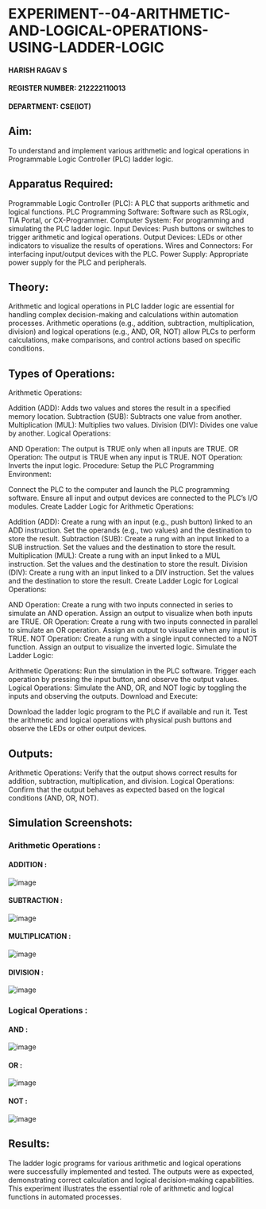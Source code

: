 # EXPERIMENT--04-ARITHMETIC-AND-LOGICAL-OPERATIONS-USING-LADDER-LOGIC
####  HARISH RAGAV S
#### REGISTER NUMBER: 212222110013
#### DEPARTMENT: CSE(IOT)
## Aim:
To understand and implement various arithmetic and logical operations in Programmable Logic Controller (PLC) ladder logic.

## Apparatus Required:
Programmable Logic Controller (PLC): A PLC that supports arithmetic and logical functions.
PLC Programming Software: Software such as RSLogix, TIA Portal, or CX-Programmer.
Computer System: For programming and simulating the PLC ladder logic.
Input Devices: Push buttons or switches to trigger arithmetic and logical operations.
Output Devices: LEDs or other indicators to visualize the results of operations.
Wires and Connectors: For interfacing input/output devices with the PLC.
Power Supply: Appropriate power supply for the PLC and peripherals.
## Theory:
Arithmetic and logical operations in PLC ladder logic are essential for handling complex decision-making and calculations within automation processes. Arithmetic operations (e.g., addition, subtraction, multiplication, division) and logical operations (e.g., AND, OR, NOT) allow PLCs to perform calculations, make comparisons, and control actions based on specific conditions.

## Types of Operations:
Arithmetic Operations:

Addition (ADD): Adds two values and stores the result in a specified memory location.
Subtraction (SUB): Subtracts one value from another.
Multiplication (MUL): Multiplies two values.
Division (DIV): Divides one value by another.
Logical Operations:

AND Operation: The output is TRUE only when all inputs are TRUE.
OR Operation: The output is TRUE when any input is TRUE.
NOT Operation: Inverts the input logic.
Procedure:
Setup the PLC Programming Environment:

Connect the PLC to the computer and launch the PLC programming software.
Ensure all input and output devices are connected to the PLC’s I/O modules.
Create Ladder Logic for Arithmetic Operations:

Addition (ADD):
Create a rung with an input (e.g., push button) linked to an ADD instruction.
Set the operands (e.g., two values) and the destination to store the result.
Subtraction (SUB):
Create a rung with an input linked to a SUB instruction.
Set the values and the destination to store the result.
Multiplication (MUL):
Create a rung with an input linked to a MUL instruction.
Set the values and the destination to store the result.
Division (DIV):
Create a rung with an input linked to a DIV instruction.
Set the values and the destination to store the result.
Create Ladder Logic for Logical Operations:

AND Operation:
Create a rung with two inputs connected in series to simulate an AND operation.
Assign an output to visualize when both inputs are TRUE.
OR Operation:
Create a rung with two inputs connected in parallel to simulate an OR operation.
Assign an output to visualize when any input is TRUE.
NOT Operation:
Create a rung with a single input connected to a NOT function.
Assign an output to visualize the inverted logic.
Simulate the Ladder Logic:

Arithmetic Operations:
Run the simulation in the PLC software. Trigger each operation by pressing the input button, and observe the output values.
Logical Operations:
Simulate the AND, OR, and NOT logic by toggling the inputs and observing the outputs.
Download and Execute:

Download the ladder logic program to the PLC if available and run it.
Test the arithmetic and logical operations with physical push buttons and observe the LEDs or other output devices.


## Outputs:
Arithmetic Operations: Verify that the output shows correct results for addition, subtraction, multiplication, and division.
Logical Operations: Confirm that the output behaves as expected based on the logical conditions (AND, OR, NOT).
##  Simulation Screenshots:
### Arithmetic Operations :

#### ADDITION :
![image](https://github.com/user-attachments/assets/b22c642d-9631-4a11-9935-59716fa55fe3)

#### SUBTRACTION :
![image](https://github.com/user-attachments/assets/0bca8b0e-0a3b-4f8f-bc46-8e8688e15c76)

#### MULTIPLICATION :
![image](https://github.com/user-attachments/assets/0c0cc1b4-3e6f-41f6-a635-25207428b9c2)

#### DIVISION :
![image](https://github.com/user-attachments/assets/6bb59fdd-939d-489f-8039-44b10a13bdc2)

### Logical Operations :

#### AND :
![image](https://github.com/user-attachments/assets/011907d0-d6ae-446a-b992-e8578929ea57)

#### OR :
![image](https://github.com/user-attachments/assets/2a4851f3-2f24-40bd-ae86-0af785441dda)

#### NOT :
![image](https://github.com/user-attachments/assets/f999ebf0-f37b-48fb-8a33-bac43a0f4887)

## Results:
The ladder logic programs for various arithmetic and logical operations were successfully implemented and tested. The outputs were as expected, demonstrating correct calculation and logical decision-making capabilities. This experiment illustrates the essential role of arithmetic and logical functions in automated processes.
